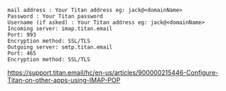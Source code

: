 ```
mail address : Your Titan address eg: jack@<domainName>
Password : Your Titan password
Username (if asked) : Your Titan address eg: jack@<domainName>
Incoming server: imap.titan.email
Port: 993
Encryption method: SSL/TLS
Outgoing server: smtp.titan.email
Port: 465
Encryption method: SSL/TLS
```

https://support.titan.email/hc/en-us/articles/900000215446-Configure-Titan-on-other-apps-using-IMAP-POP
